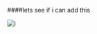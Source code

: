 ####lets see if i can add this



![i](https://user-images.githubusercontent.com/41621738/43188883-2d53eb18-8fed-11e8-8b71-0d1d4507f0aa.jpg)
